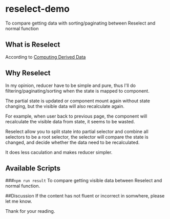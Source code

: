 # reselect-demo
To compare getting data with sorting/paginating between Reselect and normal function

## What is Reselect
According to [Computing Derived Data](http://redux.js.org/docs/recipes/ComputingDerivedData.html)

## Why Reselect
In my opinion, reducer have to be simple and pure, thus I'll do filtering/paginating/sorting when the state is mapped to component.

The partial state is updated or component mount again without state changing, but the visible data will also recalculate again.

For example, when user back to previous page, the component will recalculate the visible data from state, it seems to be wasted.

Reselect allow you to split state into partial selector and combine all selectors to be a root selector, the selector will compare the state is changed, and decide whether the data need to be recalculated.

It does less caculation and makes reducer simpler.

## Available Scripts

###`npm run result`
To compare getting visible data between Reselect and normal function.

##Discussion
If the content has not fluent or incorrect in somwhere, please let me know.

Thank for your reading.
